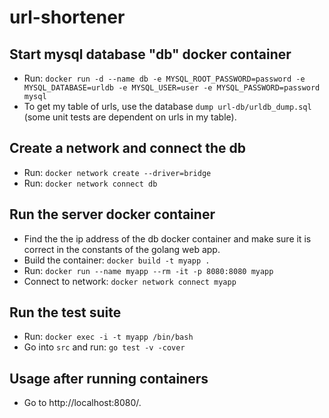 # url-shortener

## Start mysql database "db" docker container
- Run: `docker run -d --name db -e MYSQL_ROOT_PASSWORD=password -e MYSQL_DATABASE=urldb -e MYSQL_USER=user -e MYSQL_PASSWORD=password mysql`
- To get my table of urls, use the database `dump url-db/urldb_dump.sql` (some unit tests are dependent on urls in my table).

## Create a network and connect the db
- Run: `docker network create --driver=bridge`
- Run: `docker network connect db`

## Run the server docker container
- Find the the ip address of the db docker container and make sure it is correct in the constants of the golang web app.
- Build the container: `docker build -t myapp .`
- Run: `docker run --name myapp --rm -it -p 8080:8080 myapp`
- Connect to network: `docker network connect myapp`

## Run the test suite
- Run: `docker exec -i -t myapp /bin/bash`
- Go into `src` and run: `go test -v -cover`

## Usage after running containers
- Go to http://localhost:8080/.
